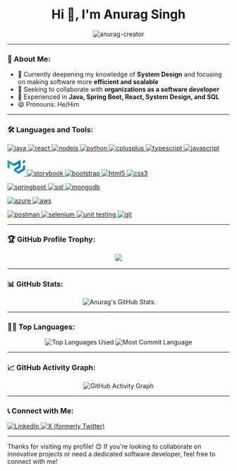 <h1 align="center">Hi 👋, I'm Anurag Singh</h1>
<p align="center"> <img src="https://komarev.com/ghpvc/?username=anurag-creator&label=Profile%20views&color=0e75b6&style=flat" alt="anurag-creator" /> </p>

---

### 💫 About Me:
- 🌱 Currently deepening my knowledge of **System Design** and focusing on making software more **efficient and scalable**  
- 👯 Seeking to collaborate with **organizations as a software developer**  
- 💼 Experienced in **Java, Spring Boot, React, System Design, and SQL**  
- 😄 Pronouns: He/Him  

---

### 🛠️ Languages and Tools:
<p align="left">
  <!-- Programming Languages -->
  <a href="https://www.java.com/" target="_blank"> <img src="https://cdn.jsdelivr.net/gh/devicons/devicon/icons/java/java-original-wordmark.svg" alt="java" width="40" height="40"/> </a>
  <a href="https://reactjs.org/" target="_blank"> <img src="https://cdn.jsdelivr.net/gh/devicons/devicon/icons/react/react-original-wordmark.svg" alt="react" width="40" height="40"/> </a>
  <a href="https://nodejs.org" target="_blank"> <img src="https://cdn.jsdelivr.net/gh/devicons/devicon/icons/nodejs/nodejs-original.svg" alt="nodejs" width="40" height="40"/> </a>
  <a href="https://www.python.org/" target="_blank"> 
    <img src="https://cdn.jsdelivr.net/gh/devicons/devicon/icons/python/python-original.svg" alt="python" width="40" height="40"/> 
  </a>
  <a href="https://isocpp.org/" target="_blank"> 
  <img src="https://cdn.jsdelivr.net/gh/devicons/devicon/icons/cplusplus/cplusplus-original.svg" alt="cplusplus" width="40" height="40"/> 
</a>
  <a href="https://www.typescriptlang.org/" target="_blank"> 
  <img src="https://cdn.jsdelivr.net/gh/devicons/devicon/icons/typescript/typescript-original.svg" alt="typescript" width="40" height="40"/> 
</a>
  <a href="https://developer.mozilla.org/en-US/docs/Web/JavaScript" target="_blank"> <img src="https://cdn.jsdelivr.net/gh/devicons/devicon/icons/javascript/javascript-original.svg" alt="javascript" width="40" height="40"/> </a>
  
  <!-- Frontend Tools -->
  <a href="https://mui.com/" target="_blank"> <img src="https://raw.githubusercontent.com/devicons/devicon/master/icons/materialui/materialui-original.svg" alt="material ui" width="40" height="40"/> </a>
  <a href="https://storybook.js.org/" target="_blank"> <img src="https://cdn.jsdelivr.net/gh/devicons/devicon/icons/storybook/storybook-original.svg" alt="storybook" width="40" height="40"/> </a>
  <a href="https://getbootstrap.com" target="_blank"> <img src="https://cdn.jsdelivr.net/gh/devicons/devicon/icons/bootstrap/bootstrap-plain.svg" alt="bootstrap" width="40" height="40"/> </a>
  <a href="https://www.w3.org/html/" target="_blank"> <img src="https://cdn.jsdelivr.net/gh/devicons/devicon/icons/html5/html5-original-wordmark.svg" alt="html5" width="40" height="40"/> </a>
  <a href="https://www.w3schools.com/css/" target="_blank"> <img src="https://cdn.jsdelivr.net/gh/devicons/devicon/icons/css3/css3-original-wordmark.svg" alt="css3" width="40" height="40"/> </a> 
  
  <!-- Backend and Databases -->
  <a href="https://spring.io/" target="_blank"> <img src="https://cdn.jsdelivr.net/gh/devicons/devicon/icons/spring/spring-original-wordmark.svg" alt="springboot" width="40" height="40"/> </a>
  <a href="https://www.mysql.com/" target="_blank"> <img src="https://cdn.jsdelivr.net/gh/devicons/devicon/icons/mysql/mysql-original-wordmark.svg" alt="sql" width="40" height="40"/> </a>
  <a href="https://www.mongodb.com/" target="_blank"> <img src="https://cdn.jsdelivr.net/gh/devicons/devicon/icons/mongodb/mongodb-original-wordmark.svg" alt="mongodb" width="40" height="40"/> </a>
  
  <!-- DevOps and Cloud -->
  <a href="https://azure.microsoft.com/" target="_blank"> <img src="https://cdn.jsdelivr.net/gh/devicons/devicon/icons/azure/azure-original.svg" alt="azure" width="40" height="40"/> </a>
  <a href="https://aws.amazon.com/" target="_blank"> <img src="https://cdn.jsdelivr.net/gh/devicons/devicon/icons/amazonwebservices/amazonwebservices-original-wordmark.svg" alt="aws" width="40" height="40"/> </a>
  
  <!-- Testing and Collaboration Tools -->
  <a href="https://www.postman.com/" target="_blank"> <img src="https://www.vectorlogo.zone/logos/getpostman/getpostman-icon.svg" alt="postman" width="40" height="40"/> </a>
  <a href="https://www.selenium.dev/" target="_blank"> <img src="https://cdn.jsdelivr.net/gh/devicons/devicon/icons/selenium/selenium-original.svg" alt="selenium" width="40" height="40"/> </a>
  <a href="https://jestjs.io/" target="_blank"> <img src="https://cdn.jsdelivr.net/gh/devicons/devicon/icons/jest/jest-plain.svg" alt="unit testing" width="40" height="40"/> </a>
  <a href="https://git-scm.com/" target="_blank"> <img src="https://www.vectorlogo.zone/logos/git-scm/git-scm-icon.svg" alt="git" width="40" height="40"/> </a>
</p>

---

### 🏆 GitHub Profile Trophy:
<p align="center">
  <a href="https://github.com/ryo-ma/github-profile-trophy">
    <img width=800 src="https://github-profile-trophy.vercel.app/?username=anurag-creator&column=8&theme=darkhub&no-frame=true&no-bg=true"/>
  </a>
</p>

---

### 📊 GitHub Stats:
<p align="center">
  <img src="https://github-readme-stats.vercel.app/api?username=anurag-creator&theme=nord&show_icons=true&count_private=true" alt="Anurag's GitHub Stats"/>
</p>

---

### 👨‍💻 Top Languages:
<p align="center">
  <img src="https://github-profile-summary-cards.vercel.app/api/cards/repos-per-language?username=anurag-creator&theme=nord_dark" alt="Top Languages Used"/>
  <img src="https://github-profile-summary-cards.vercel.app/api/cards/most-commit-language?username=anurag-creator&theme=nord_dark" alt="Most Commit Language"/>
</p>

---

### 📈 GitHub Activity Graph:
<p align="center">
  <img src="https://activity-graph.herokuapp.com/graph?username=anurag-creator&theme=github" alt="GitHub Activity Graph"/>
</p>

---

### 📞 Connect with Me:
<p align="left">
  <a href="https://www.linkedin.com/in/anurag-creator/" target="_blank">
    <img src="https://cdn.jsdelivr.net/gh/devicons/devicon/icons/linkedin/linkedin-original.svg" alt="LinkedIn" width="40" height="40"/>
  </a>
  <a href="https://x.com/anuragsingh2751?t=hhEINdOT2wushHH1Rf9eDQ&s=09" target="_blank">
    <img src="https://cdn.jsdelivr.net/gh/devicons/devicon/icons/twitter/twitter-original.svg" alt="X (formerly Twitter)" width="40" height="40"/>
  </a>
</p>

---

Thanks for visiting my profile! 😊 If you're looking to collaborate on innovative projects or need a dedicated software developer, feel free to connect with me!
